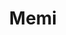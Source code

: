 ---
title: Memi
date: 
draft: false

# descripcion
description : Pulsera de plata 925 y nácar

materials: Plata 925

color: Plateado y nácar verde

dimensions: 18,5cm largo

code: 03-24-0614

type: "Pulseras"

categories: []

price: $7.150,00

# Images
# first image will be shown in the product page
images:
  # - image: "images/path_to_image"
  # La ubicacion de las imagenes es imagenes/Pulseras/Pulseras.Nácar/03-24-0614-memi
  - image: "./images/pulseras/nácar/03-24-0614.JPG"
---